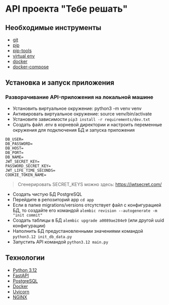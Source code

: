 # API проекта "Тебе решать"

## Необходимые инструменты

* [git](https://github.com/git-guides/install-git/) 
* [pip](https://pypi.org/project/pip/)
* [pip-tools](https://github.com/jazzband/pip-tools)
* [virtual env](https://docs.python.org/3/tutorial/venv.html)
* [docker](https://docs.docker.com/engine/)
* [docker-compose](https://docs.docker.com/compose/)

## Установка и запуск приложения

### Разворачивание API-приложения на локальной машине
* Установить виртуальное окружение: python3 -m venv venv
* Активировать виртуальное окружение: source venv/bin/activate
* Установите зависимости `pip3 install -r requirements/dev.txt`
* Создать файл .env в корневой директории и настроить переменные окружения для подключения БД и запуска приложения
``` 
DB_USER=
DB_PASSWORD=
DB_HOST=
DB_PORT=
DB_NAME=
JWT_SECRET_KEY=
PASSWORD_SECRET_KEY=
JWT_LIFE_TIME_SECONDS=
COOKIE_TOKEN_NAME=
```
> Сгенерировать SECRET_KEYS можно здесь: https://jwtsecret.com/
* Создать чистую БД PostgreSQL
* Перейдите в репозиторий app `cd app`
* Если в папке migrations/versions отсутствует файл с конфигурацией БД, то создайте его командой `alembic revision --autogenerate -m "init commit"`
* Создать таблицы в БД `alembic upgrade a0089ae284e9` (или другой uuid конфигурации)
* Наполнить БД предустановленными значениями командой `python3.12 init_db_data.py`
* Запустить API командой `python3.12 main.py`

## Технологии
- [Python 3.12](https://www.python.org/)
- [FastAPI](https://fastapi.tiangolo.com/)
- [PostgreSQL](https://www.postgresql.org/)
- [Docker](https://www.docker.com/)
- [Uvicorn](https://www.uvicorn.org/)
- [NGINX](https://nginx.org)